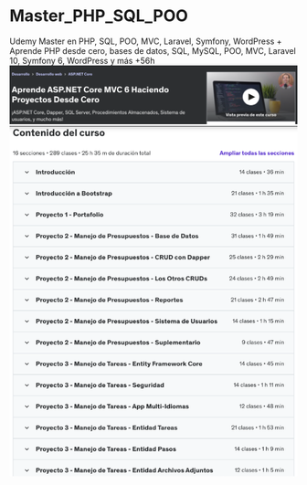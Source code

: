 # Master_PHP_SQL_POO
Udemy Master en PHP, SQL, POO, MVC, Laravel, Symfony, WordPress +
Aprende PHP desde cero, bases de datos, SQL, MySQL, POO, MVC, Laravel 10, Symfony 6, WordPress y más +56h
![Cabecera del curso UDEMY Aprende ASP.NET Core MVC 6 haciendo proyectos desde cero](https://github.com/VuitBlack/Curso-.NET/blob/main/Images/Cabecera.png)
![Índice del curso UDEMY Aprende ASP.NET Core MVC 6](https://github.com/VuitBlack/Curso-.NET/blob/main/Images/Indice%20del%20curso.png)
